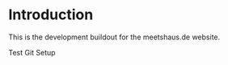 Introduction
============

This is the development buildout for the meetshaus.de website.

Test Git Setup
